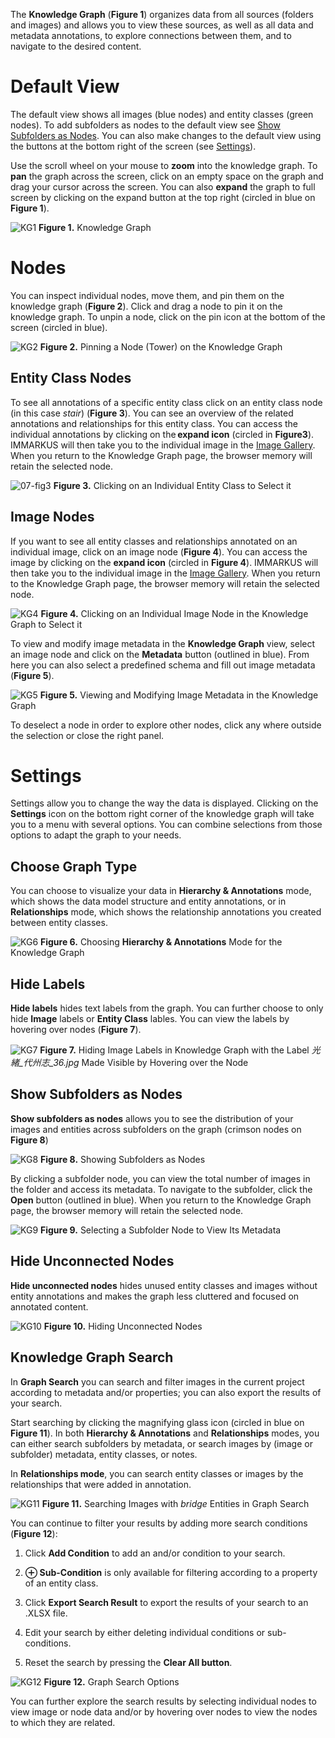 The **Knowledge Graph** (**Figure 1**) organizes data from all sources (folders and images) and allows you to view these sources, as well as all data and metadata annotations, to explore connections between them, and to navigate to the desired content.   

# Default View 

The default view shows all images (blue nodes) and entity classes (green nodes). To add subfolders as nodes to the default view see [Show Subfolders as Nodes](https://github.com/rsimon/immarkus/wiki/07-Exploring-Data-in-Knowledge-Graph#show-subfolders-as-nodes). You can also make changes to the default view using the buttons at the bottom right of the screen (see [Settings](https://github.com/rsimon/immarkus/wiki/07-Exploring-Data-in-Knowledge-Graph#settings)). 

Use the scroll wheel on your mouse to **zoom** into the knowledge graph. To **pan** the graph across the screen, click on an empty space on the graph and drag your cursor across the screen. You can also **expand** the graph to full screen by clicking on the expand button at the top right (circled in blue on **Figure 1**).

![KG1](update-images/07_exploring-data-in-knowledge-graph_fig1.png)
**Figure 1.** Knowledge Graph 

# Nodes
You can inspect individual nodes, move them, and pin them on the knowledge graph (**Figure 2**).  Click and drag a node to pin it on the knowledge graph. To unpin a node, click on the pin icon at the bottom of the screen (circled in blue). 

![KG2](update-images/07_exploring-data-in-knowledge-graph_fig2.png)
**Figure 2.** Pinning a Node (Tower) on the Knowledge Graph 


## Entity Class Nodes 

To see all annotations of a specific entity class click on an entity class node (in this case _stair_) (**Figure 3**). You can see an overview of the related annotations and relationships for this entity class. You can access the individual annotations by clicking on the **expand icon** (circled in **Figure3**). IMMARKUS will then take you to the individual image in the [Image Gallery](https://github.com/rsimon/immarkus/wiki/03-The-Interface). When you return to the Knowledge Graph page, the browser memory will retain the selected node.

![07-fig3](update-images/07_exploring-data-in-knowledge-graph_fig3.png)
**Figure 3.** Clicking on an Individual Entity Class to Select it


## Image Nodes 

If you want to see all entity classes and relationships annotated on an individual image, click on an image node (**Figure 4**). You can access the image by clicking on the **expand icon** (circled in **Figure 4**). IMMARKUS will then take you to the individual image in the [Image Gallery](https://github.com/rsimon/immarkus/wiki/03-The-Interface). When you return to the Knowledge Graph page, the browser memory will retain the selected node. 

![KG4](update-images/07_exploring-data-in-knowledge-graph_fig4.png)
**Figure 4.** Clicking on an Individual Image Node in the Knowledge Graph to Select it  

To view and modify image metadata in the **Knowledge Graph** view, select an image node and click on the **Metadata** button (outlined in blue).  From here you can also select a predefined schema and fill out image metadata (**Figure 5**). 

![KG5](update-images/07_exploring-data-in-knowledge-graph_fig5.png)
**Figure 5.** Viewing and Modifying Image Metadata in the Knowledge Graph 

To deselect a node in order to explore other nodes, click any where outside the selection or close the right panel.


# Settings 

Settings allow you to change the way the data is displayed. Clicking on the **Settings** icon on the bottom right corner of the knowledge graph will take you to a menu with several options. You can combine selections from those options to adapt the graph to your needs.  

## Choose Graph Type

You can choose to visualize your data in **Hierarchy & Annotations** mode, which shows the data model structure and entity annotations, or in **Relationships** mode, which shows the relationship annotations you created between entity classes. 

![KG6](update-images/07_exploring-data-in-knowledge-graph_fig6.png)
**Figure 6.** Choosing **Hierarchy & Annotations** Mode for the Knowledge Graph


## Hide Labels 

**Hide labels** hides text labels from the graph. You can further choose to only hide **Image** labels or **Entity Class** lables. You can view the labels by hovering over nodes (**Figure 7**). 

![KG7](update-images/07_exploring-data-in-knowledge-graph_fig7.png)
**Figure 7.** Hiding Image Labels in Knowledge Graph with the Label *光緒_代州志_36.jpg* Made Visible by Hovering over the Node 

## Show Subfolders as Nodes  

**Show subfolders as nodes** allows you to see the distribution of your images and entities across subfolders on the graph (crimson nodes on **Figure 8**)
 
![KG8](update-images/07_exploring-data-in-knowledge-graph_fig8.png)
**Figure 8.** Showing Subfolders as Nodes  

By clicking a subfolder node, you can view the total number of images in the folder and access its metadata. To navigate to the subfolder, click the **Open** button (outlined in blue). When you return to the Knowledge Graph page, the browser memory will retain the selected node. 
 
![KG9](update-images/07_exploring-data-in-knowledge-graph_fig9.png)
**Figure 9.** Selecting a Subfolder Node to View Its Metadata 

## Hide Unconnected Nodes  

**Hide unconnected nodes** hides unused entity classes and images without entity annotations and makes the graph less cluttered and focused on annotated content. 

![KG10](update-images/07_exploring-data-in-knowledge-graph_fig10.png)
**Figure 10.** Hiding Unconnected Nodes

## Knowledge Graph Search 

In **Graph Search** you can search and filter images in the current project according to metadata and/or properties; you can also export the results of your search.  

Start searching by clicking the magnifying glass icon (circled in blue on **Figure 11**). In both **Hierarchy & Annotations** and **Relationships** modes, you can either search subfolders by metadata, or search images by (image or subfolder) metadata, entity classes, or notes. 

In **Relationships mode**, you can search entity classes or images by the relationships that were added in annotation. 
 

![KG11](update-images/07_exploring-data-in-knowledge-graph_fig11.png)
**Figure 11.** Searching Images with *bridge* Entities in Graph Search


You can continue to filter your results by adding more search conditions (**Figure 12**): 

1. Click **Add Condition** to add an and/or condition to your search. 

2. **⊕ Sub-Condition** is only available for filtering according to a property of an entity class.  

3. Click **Export Search Result** to export the results of your search to an .XLSX file. 

4. Edit your search by either deleting individual conditions or sub-conditions.  

5. Reset the search by pressing the **Clear All button**. 

![KG12](update-images/07_exploring-data-in-knowledge-graph_fig12.png)
 **Figure 12.** Graph Search Options


You can further explore the search results by selecting individual nodes to view image or node data and/or by hovering over nodes to view the nodes to which they are related.

